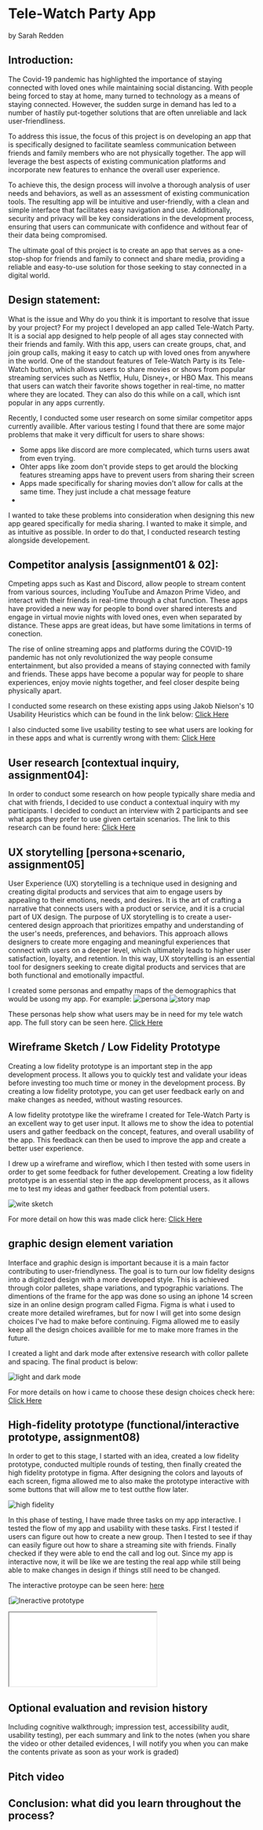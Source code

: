 # Tele-Watch Party App
by Sarah Redden

## Introduction: 

The Covid-19 pandemic has highlighted the importance of staying connected with loved ones while maintaining social distancing. With people being forced to stay at home, many turned to technology as a means of staying connected. However, the sudden surge in demand has led to a number of hastily put-together solutions that are often unreliable and lack user-friendliness.

To address this issue, the focus of this project is on developing an app that is specifically designed to facilitate seamless communication between friends and family members who are not physically together. The app will leverage the best aspects of existing communication platforms and incorporate new features to enhance the overall user experience.

To achieve this, the design process will involve a thorough analysis of user needs and behaviors, as well as an assessment of existing communication tools. The resulting app will be intuitive and user-friendly, with a clean and simple interface that facilitates easy navigation and use. Additionally, security and privacy will be key considerations in the development process, ensuring that users can communicate with confidence and without fear of their data being compromised.

The ultimate goal of this project is to create an app that serves as a one-stop-shop for friends and family to connect and share media, providing a reliable and easy-to-use solution for those seeking to stay connected in a digital world.




## Design statement: 
What is the issue and Why do you think it is important to resolve that issue by your project? 
For my project I developed an app called Tele-Watch Party. It is a social app designed to help people of all ages stay connected with their friends and family. With this app, users can create groups, chat, and join group calls, making it easy to catch up with loved ones from anywhere in the world. One of the standout features of Tele-Watch Party is its Tele-Watch button, which allows users to share movies or shows from popular streaming services such as Netflix, Hulu, Disney+, or HBO Max. This means that users can watch their favorite shows together in real-time, no matter where they are located. They can also do this while on a call, which isnt popular in any apps currently.

Recently, I conducted some user research on some similar competitor apps currently availible. After various testing I found that there are some major problems that make it very difficult for users to share shows:

* Some apps like discord are more complecated, which turns users awat from even trying.
* Ohter apps like zoom don't provide steps to get arould the blocking features streaming apps have to prevent users from sharing their screen
* Apps made specifically for sharing movies don't allow for calls at the same time. They just include a chat message feature
* 
I wanted to take these problems into consideration when designing this new app geared specifically for media sharing. I wanted to make it simple, and as intuitive as possible. In order to do that, I conducted research testing alongside developement.


## Competitor analysis [assignment01 & 02]:
Cmpeting apps such as Kast and Discord, allow people to stream content from various sources, including YouTube and Amazon Prime Video, and interact with their friends in real-time through a chat function. These apps have provided a new way for people to bond over shared interests and engage in virtual movie nights with loved ones, even when separated by distance. These apps are great ideas, but have some limitations in terms of conection.

The rise of online streaming apps and platforms during the COVID-19 pandemic has not only revolutionized the way people consume entertainment, but also provided a means of staying connected with family and friends. These apps have become a popular way for people to share experiences, enjoy movie nights together, and feel closer despite being physically apart.

I conducted some research on these existing apps using Jakob Nielson's 10 Usability Heuristics which can be found in the link below:
[Click Here](https://github.com/sarahsr6/DH110/tree/main/Assignments/assign_1)

I also cinducted some live usability testing to see what users are looking for in these apps and what is currently wrong with them:
[Click Here](https://github.com/sarahsr6/DH110/tree/main/Assignments/assign_2)


## User research [contextual inquiry, assignment04]:
In order to conduct some research on how people typically share media and chat with friends, I decided to use conduct a contextual inquiry with my participants. I decided to conduct an interview with 2 participants and see what apps they prefer to use given certain scenarios. The link to this research can be found here: 
[Click Here](https://github.com/sarahsr6/DH110/tree/main/Assignments/assign_3)



## UX storytelling [persona+scenario, assignment05]
User Experience (UX) storytelling is a technique used in designing and creating digital products and services that aim to engage users by appealing to their emotions, needs, and desires. It is the art of crafting a narrative that connects users with a product or service, and it is a crucial part of UX design. The purpose of UX storytelling is to create a user-centered design approach that prioritizes empathy and understanding of the user's needs, preferences, and behaviors. This approach allows designers to create more engaging and meaningful experiences that connect with users on a deeper level, which ultimately leads to higher user satisfaction, loyalty, and retention. In this way, UX storytelling is an essential tool for designers seeking to create digital products and services that are both functional and emotionally impactful.

I created some personas and empathy maps of the demographics that would be usong my app. For example:
![persona](Daniella.png)
![story map](D_emp.png)

These personas help show what users may be in need for my tele watch app. The full story can be seen here. [Click Here](https://github.com/sarahsr6/DH110/tree/main/Assignments/assign_4)


## Wireframe Sketch / Low Fidelity Prototype
Creating a low fidelity prototype is an important step in the app development process. It allows you to quickly test and validate your ideas before investing too much time or money in the development process. By creating a low fidelity prototype, you can get user feedback early on and make changes as needed, without wasting resources.

A low fidelity prototype like the wireframe I created for Tele-Watch Party is an excellent way to get user input. It allows me to show the idea to potential users and gather feedback on the concept, features, and overall usability of the app. This feedback can then be used to improve the app and create a better user experience.

I drew up a wireframe and wireflow, which I then tested with some users in order to get some feedback for futher developement. Creating a low fidelity prototype is an essential step in the app development process, as it allows me to test my ideas and gather feedback from potential users.

![wite sketch](wireflow.jpeg)

For more detail on how this was made click here: [Click Here](https://github.com/sarahsr6/DH110/tree/main/Assignments/assign_5)


## graphic design element variation 
Interface and graphic design is important because it is a main factor contributing to user-friendlyness. The goal is to turn our low fidelity designs into a digitized design with a more developed style. This is achieved through color palletes, shape variations, and typographic variations. The dimentions of the frame for the app was done so using an iphone 14 screen size in an online design program called Figma. Figma is what i used to create more detailed wireframes, but for now I will get into some design choices I've had to make before continuing. Figma allowed me to easily keep all the design choices availible for me to make more frames in the future.

I created a light and dark mode after extensive research with collor pallete and spacing. The final product is below:

![light and dark mode](mode.png)

For more details on how i came to choose these design choices check here: [Click Here](https://github.com/sarahsr6/DH110/tree/main/Assignments/assign_6)




## High-fidelity prototype (functional/interactive prototype, assignment08)
In order to get to this stage, I started with an idea, created a low fidelity prototype, conducted multiple rounds of testing, then finally created the high fidelity prototype in figma. After designing the colors and layouts of each screen, figma allowed me to also make the prototype interactive with some buttons that will allow me to test outthe flow later.

![high fidelity](basicDesign.png)

In this phase of testing, I have made three tasks on my app interactive. I tested the flow of my app and usability with these tasks. First I tested if users can figure out how to create a new group. Then I tested to see if thay can easily figure out how to share a streaming site with friends. Finally checked if they were able to end the call and log out. Since my app is interactive now, it will be like we are testing the real app while still being able to make changes in design if things still need to be changed.

The interactive protoype can be seen here: [here](https://www.figma.com/proto/JoG48N0CxSEeutdR6lSq0O/High-Fidelity-Prototype?type=design&node-id=4-101&scaling=scale-down&page-id=0%3A1)

[![Ineractive prototype](https://www.figma.com/proto/JoG48N0CxSEeutdR6lSq0O/High-Fidelity-Prototype?type=design&node-id=4-101&scaling=scale-down&page-id=0%3A1)

<iframe style=“border: 1px solid rgba(0, 0, 0, 0.1);” width=“800” height=“450” src=“https://www.figma.com/proto/JoG48N0CxSEeutdR6lSq0O/High-Fidelity-Prototype?type=design&node-id=4-101&scaling=scale-down&page-id=0%3A1” allowfullscreen></iframe>



## Optional evaluation and revision history 
Including cognitive walkthrough; impression test, accessibility audit, usability testing), per each summary and link to the notes (when you share the video or other detailed evidences, I will notify you when you can make the contents private as soon as your work is graded)


## Pitch video 


## Conclusion: what did you learn throughout the process?


